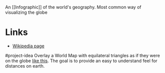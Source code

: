An [[Infographic]] of the world's geography. Most common way of visualizing the globe

# Links
- [Wikipedia page](https://en.wikipedia.org/wiki/Mercator_projection)

#project-idea Overlay a World Map with equilateral triangles as if they were on the globe [like this](https://www.freesteel.co.uk/wpblog/2013/07/15/triangulating-a-sphere/). The goal is to provide an easy to understand feel for distances on earth.